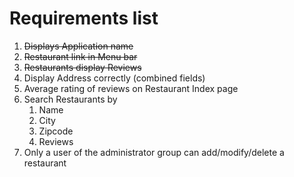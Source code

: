 Requirements list
==================

1. ~~Displays Application name~~
2. ~~Restaurant link in Menu bar~~
3. ~~Restaurants display Reviews~~
4. Display Address correctly (combined fields)
5. Average rating of reviews on Restaurant Index page
6. Search Restaurants by
    1. Name
    2. City
    3. Zipcode
    4. Reviews
7. Only a user of the administrator group can add/modify/delete a restaurant